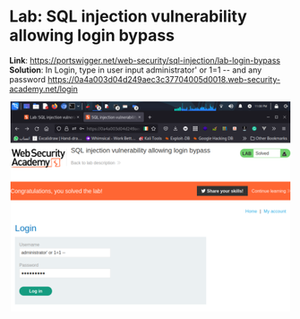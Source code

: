 # Lab: SQL injection vulnerability allowing login bypass

**Link**:  https://portswigger.net/web-security/sql-injection/lab-login-bypass
**Solution**:  In Login, type in user input administrator' or 1=1 -- and any password
https://0a4a003d04d249aec3c37704005d0018.web-security-academy.net/login

<p align="center" width="100%">
  <img src="https://github.com/aboelkassem/portswigger-labs/blob/main/SQL%20Injection/Lab%20SQL%20injection%20vulnerability%20allowing%20login%20bypass/image1.png" width="500" hight="500"/>
</p>
